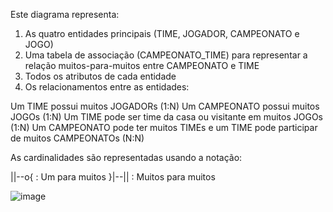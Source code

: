 Este diagrama representa:

1. As quatro entidades principais (TIME, JOGADOR, CAMPEONATO e JOGO)
2. Uma tabela de associação (CAMPEONATO_TIME) para representar a relação muitos-para-muitos entre CAMPEONATO e TIME
3. Todos os atributos de cada entidade
4. Os relacionamentos entre as entidades:

Um TIME possui muitos JOGADORs (1:N)
Um CAMPEONATO possui muitos JOGOs (1:N)
Um TIME pode ser time da casa ou visitante em muitos JOGOs (1:N)
Um CAMPEONATO pode ter muitos TIMEs e um TIME pode participar de muitos CAMPEONATOs (N:N)



As cardinalidades são representadas usando a notação:

||--o{ : Um para muitos
}|--|| : Muitos para muitos


![image](https://github.com/user-attachments/assets/ffabaaa8-534a-4be5-9e3f-9770284b665b)
